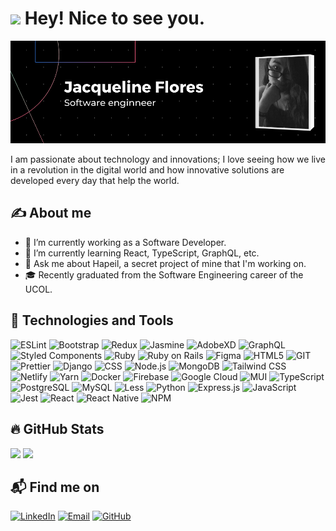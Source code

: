 <!-- # Hi, my name is Jacqueline!👋 -->

<h1><img src="https://emojis.slackmojis.com/emojis/images/1531849430/4246/blob-sunglasses.gif?1531849430" width="30"/> Hey! Nice to see you.</h1>

![JacquelineFM](/JacquelineFM_github_profile.png)

I am passionate about technology and innovations; I love seeing how we live in a revolution in the digital world and how innovative solutions are developed every day that help the world.

## ✍ About me

- 🔭 I’m currently working as a Software Developer.
- 🌱 I’m currently learning React, TypeScript, GraphQL, etc.
- 💬 Ask me about Hapeil, a secret project of mine that I'm working on.
- 🎓 Recently graduated from the Software Engineering career of the UCOL.

## 🚀 Technologies and Tools

![ESLint](https://img.shields.io/badge/ESLint-4B3263?style=flat-square&logo=eslint&logoColor=white)
![Bootstrap](https://img.shields.io/badge/Bootstrap-563D7C?style=flat-square&logo=bootstrap&logoColor=white)
![Redux](https://img.shields.io/badge/Redux-593D88?style=flat-square&logo=redux&logoColor=white)
![Jasmine](https://img.shields.io/badge/jasmine-%238A4182.svg?style=flat-square&logo=jasmine&logoColor=white)
![AdobeXD](https://img.shields.io/badge/Adobe%20XD-470137?style=flat-square&logo=Adobe%20XD&logoColor=#FF61F6)
![GraphQL](https://img.shields.io/badge/-GraphQL-E10098?style=flat-square&logo=graphql&logoColor=white)
![Styled Components](https://img.shields.io/badge/styled--components-DB7093?style=flat-square&logo=styled-components&logoColor=white)
![Ruby](https://img.shields.io/badge/Ruby-CC342D?style=flat-square&logo=ruby&logoColor=white)
![Ruby on Rails](https://img.shields.io/badge/Ruby_on_Rails-CC0000?style=flat-square&logo=ruby-on-rails&logoColor=white)
![Figma](https://img.shields.io/badge/Figma-F24E1E?style=flat-square&logo=figma&logoColor=white)
![HTML5](https://img.shields.io/badge/HTML5-E34F26?style=flat-square&logo=html5&logoColor=white)
![GIT](https://img.shields.io/badge/GIT-E44C30?style=flat-square&logo=git&logoColor=white)
![Prettier](https://img.shields.io/badge/-Prettier-F7B93E?style=flat-square&logo=prettier&logoColor=white)
![Django](https://img.shields.io/badge/Django-092E20?style=flat-square&logo=django&logoColor=white)
![CSS](https://img.shields.io/badge/CSS-239120?&style=flat-square&logo=css3&logoColor=white)
![Node.js](https://img.shields.io/badge/Node.js-43853D?style=flat-square&logo=node.js&logoColor=white)
![MongoDB](https://img.shields.io/badge/MongoDB-4EA94B?style=flat-square&logo=mongodb&logoColor=white)
![Tailwind CSS](https://img.shields.io/badge/Tailwind_CSS-38B2AC?style=flat-square&logo=tailwind-css&logoColor=white)
![Netlify](https://img.shields.io/badge/Netlify-00C7B7?style=flat-square&logo=netlify&logoColor=white)
![Yarn](https://img.shields.io/badge/yarn-%232C8EBB.svg?style=flat-square&logo=yarn&logoColor=white)
![Docker](https://img.shields.io/badge/docker-%230db7ed.svg?style=flat-square&logo=docker&logoColor=white)
![Firebase](https://img.shields.io/badge/Firebase-039BE5?style=flat-square&logo=Firebase&logoColor=white)
![Google Cloud](https://img.shields.io/badge/Google_Cloud-4285F4?style=flat-square&logo=google-cloud&logoColor=white)
![MUI](https://img.shields.io/badge/Material--UI-%230081CB.svg?style=flat-square&logo=mui&logoColor=white)
![TypeScript](https://img.shields.io/badge/TypeScript-007ACC?style=flat-square&logo=typescript&logoColor=white)
![PostgreSQL](https://img.shields.io/badge/PostgreSQL-316192?style=flat-square&logo=postgresql&logoColor=white)
![MySQL](https://img.shields.io/badge/MySQL-005C84?style=flat-square&logo=mysql&logoColor=white)
![Less](https://img.shields.io/badge/less-2B4C80?style=flat-square&logo=less&logoColor=white)
![Python](https://img.shields.io/badge/Python-14354C?style=flat-square&logo=python&logoColor=white)
![Express.js](https://img.shields.io/badge/express.js-%23404d59.svg?style=flat-square&logo=express&logoColor=%2361DAFB)
![JavaScript](https://img.shields.io/badge/JavaScript-323330?style=flat-square&logo=javascript&logoColor=F7DF1E)
![Jest](https://img.shields.io/badge/Jest-323330?style=flat-square&logo=Jest&logoColor=white)
![React](https://img.shields.io/badge/React-20232A?style=flat-square&logo=react&logoColor=61DAFB)
![React Native](https://img.shields.io/badge/React_Native-20232A?style=flat-square&logo=react&logoColor=61DAFB)
![NPM](https://img.shields.io/badge/NPM-%23000000.svg?style=flat-square&logo=npm&logoColor=white)

## 🔥 GitHub Stats

<div>
  <img height="180em" src="https://github-readme-stats.vercel.app/api?username=JacquelineFM&show_icons=true&icon_color=007ACC&title_color=61dafb&text_color=fff&theme=dark&include_all_commits=true&count_private=true"/>
  <img height="180em" src="https://github-readme-stats.vercel.app/api/top-langs/?username=JacquelineFM&layout=compact&langs_count=7&title_color=61dafb&text_color=fff&theme=dark"/>
</div>

## 📬 Find me on

[![LinkedIn](https://img.shields.io/badge/linkedin-%230077B5.svg?&style=flat-square&logo=linkedin&logoColor=white)](https://www.linkedin.com/in/jacqueline-flores-méndez-7521ab177/)
[![Email](https://img.shields.io/badge/-Gmail-%23333?style=flat-square&logo=gmail&logoColor=white)](mailto:jfloresm.dev@gmail.com)
[![GitHub](https://img.shields.io/badge/GitHub-%2312100E.svg?&style=flat-square&logo=Github&logoColor=white)](https://github.com/JacquelineFM)
